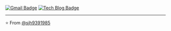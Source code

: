 
<!-- ![header](https://capsule-render.vercel.app/api?type=waving&color=auto&height=200&section=header&text=Welcome!&fontSize=60) -->
<!-- ## Hi! I'm JaeHyeon! -->
<!-- ## Junior Developer 👨‍💻 -->

<!--
### <img src="https://media.giphy.com/media/VgCDAzcKvsR6OM0uWg/giphy.gif" width="50"> A little more about me...  

```javascript
const JaeHyeon = {
    nickName : "JaeHyeon",
    Tech stacks : ["html5", "css3" , "scss", "Javascript", "React", "JAVA", "Spring Boot", "MySQL", "Maria DB", "Git"]
    2022 Interests : ["C++ & Algorithm"]
}
```
-->
<!-- 
[![Top Langs](https://github-readme-stats.vercel.app/api/top-langs/?username=sjh9391985)](https://github.com/sjh9391985/github-readme-stats)![Anurag's GitHub stats](https://github-readme-stats.vercel.app/api?username=sjh9391985&&show_icons=true&theme=merko)-->
<!-- ![Top Langs](https://github-readme-stats.vercel.app/api/top-langs/?username=sjh9391985&layout=compact&theme=merko) -->

[![Gmail Badge](https://img.shields.io/badge/Gmail-d14836?style=flat-square&logo=Gmail&logoColor=white&link=mailto:sjh9391985@gmail.com)](mailto:sjh9391985@gmail.com) [![Tech Blog Badge](http://img.shields.io/badge/-blog-yellow?style=flat-square&logo=&link=https://velog.io/@sjh9391985//)](https://velog.io/@sjh9391985) 


---
⭐️ From [@sjh9391985](https://github.com/sjh9391985)
